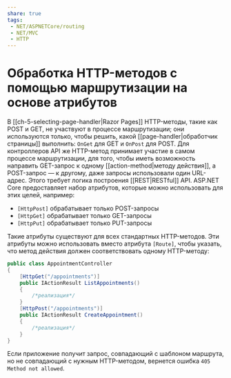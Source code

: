 ```yaml
---
share: true
tags:
 - NET/ASPNETCore/routing
 - NET/MVC
 - HTTP
---
```

# Обработка HTTP-методов с помощью маршрутизации на основе атрибутов
В [[ch-5-selecting-page-handler|Razor Pages]] HTTP-методы, такие как POST и GET, не участвуют в процессе маршрутизации; они используются только, чтобы решить, какой [[page-handler|обработчик страницы]] выполнить: `OnGet` для GET и `OnPost` для POST.
Для контроллеров API же HTTP-метод принимает участие в самом процессе маршрутизации, для того, чтобы иметь возможность направить GET-запрос к одному [[action-method|методу действия]], а POST-запрос — к другому, даже запросы использовали один URL-адрес. Этого требует логика построения [[REST|RESTful]] API.
ASP.NET Core предоставляет набор атрибутов, которые можно использовать для этих целей, например:
- `[HttpPost]` обрабатывает только POST-запросы
- `[HttpGet]` обрабатывает только GET-запросы
- `[HttpPut]` обрабатывает только PUT-запросы

Такие атрибуты существуют для всех стандартных HTTP-методов. Эти атрибуты можно использовать вместо атрибута `[Route]`, чтобы указать, что метод действия должен соответствовать одному HTTP-методу:
```csharp
public class AppointmentController
{
	[HttpGet("/appointments")]
	public IActionResult ListAppointments()
	{
		/*реализация*/
	}
	[HttpPost("/appointments")]
	public IActionResult CreateAppointment()
	{
		/*реализация*/
	}
}
```
Если приложение получит запрос, совпадающий с шаблоном маршрута, но не совпадающий с нужным HTTP-методом, вернется ошибка `405 Method not allowed`.